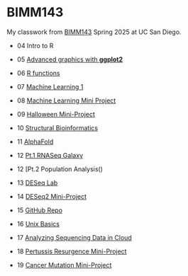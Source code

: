 # BIMM143
My classwork from [BIMM143](https://bioboot.github.io/bimm143_S25/) Spring 2025 at UC San Diego.

- 04 Intro to R

- 05 [Advanced graphics with **ggplot2**](https://github.com/analarcon/bimm143_github/blob/main/class05/class05.md)

- 06 [R functions](https://github.com/analarcon/bimm143_github/blob/main/class06/class06.md)

- 07 [Machine Learning 1](https://github.com/analarcon/bimm143_github/blob/main/Week04/Machine_Learning1.md)

- 08 [Machine Learning Mini Project](https://github.com/analarcon/bimm143_github/blob/main/Class08_mini_project/Class08_mini_project.md)

- 09 [Halloween Mini-Project]()

- 10 [Structural Bioinformatics]()

- 11 [AlphaFold]()

- 12 [Pt.1 RNASeq Galaxy]()

- 12 [Pt.2 Population Analysis()

- 13 [DESeq Lab]()

- 14 [DESeq2 Mini-Project]()

- 15 [GitHub Repo]()

- 16 [Unix Basics]()

- 17 [Analyzing Sequencing Data in Cloud]()

- 18 [Pertussis Resurgence Mini-Project]()

- 19 [Cancer Mutation Mini-Project]()

